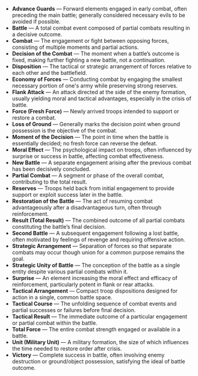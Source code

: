- **Advance Guards** — Forward elements engaged in early combat, often preceding the main battle; generally considered necessary evils to be avoided if possible.  
- **Battle** — A total combat event composed of partial combats resulting in a decisive outcome.  
- **Combat** — The engagement or fight between opposing forces, consisting of multiple moments and partial actions.  
- **Decision of the Combat** — The moment when a battle’s outcome is fixed, making further fighting a new battle, not a continuation.  
- **Disposition** — The tactical or strategic arrangement of forces relative to each other and the battlefield.  
- **Economy of Forces** — Conducting combat by engaging the smallest necessary portion of one's army while preserving strong reserves.  
- **Flank Attack** — An attack directed at the side of the enemy formation, usually yielding moral and tactical advantages, especially in the crisis of battle.  
- **Force (Fresh Force)** — Newly arrived troops intended to support or restore a combat.  
- **Loss of Ground** — Generally marks the decision point when ground possession is the objective of the combat.  
- **Moment of the Decision** — The point in time when the battle is essentially decided; no fresh force can reverse the defeat.  
- **Moral Effect** — The psychological impact on troops, often influenced by surprise or success in battle, affecting combat effectiveness.  
- **New Battle** — A separate engagement arising after the previous combat has been decisively concluded.  
- **Partial Combat** — A segment or phase of the overall combat, contributing to the total result.  
- **Reserves** — Troops held back from initial engagement to provide support or exploit success later in the battle.  
- **Restoration of the Battle** — The act of resuming combat advantageously after a disadvantageous turn, often through reinforcement.  
- **Result (Total Result)** — The combined outcome of all partial combats constituting the battle’s final decision.  
- **Second Battle** — A subsequent engagement following a lost battle, often motivated by feelings of revenge and requiring offensive action.  
- **Strategic Arrangement** — Separation of forces so that separate combats may occur though union for a common purpose remains the goal.  
- **Strategic Unity of Battle** — The conception of the battle as a single entity despite various partial combats within it.  
- **Surprise** — An element increasing the moral effect and efficacy of reinforcement, particularly potent in flank or rear attacks.  
- **Tactical Arrangement** — Compact troop dispositions designed for action in a single, common battle space.  
- **Tactical Course** — The unfolding sequence of combat events and partial successes or failures before final decision.  
- **Tactical Result** — The immediate outcome of a particular engagement or partial combat within the battle.  
- **Total Force** — The entire combat strength engaged or available in a battle.  
- **Unit (Military Unit)** — A military formation, the size of which influences the time needed to restore order after crisis.  
- **Victory** — Complete success in battle, often involving enemy destruction or ground/object possession, satisfying the ideal of battle outcome.
